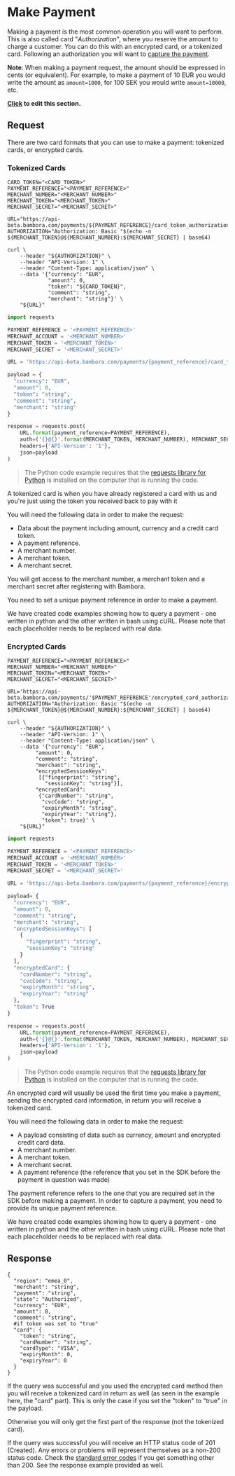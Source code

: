 # Make Payment

Making a payment is the most common operation you will want to perform. This is also called card "*Authorization*", where you reserve the amount to charge a customer. You can do this with an encrypted card, or a tokenized card. Following an authorization you will want to [capture the payment](./api.html#capture-payment).

**Note**: When making a payment request, the amount should be expressed in cents (or equivalent). For example, to make a payment of 10 EUR you would write the amount as `amount=1000`, for 100 SEK you would write `amount=10000`, etc.

**[Click](https://github.com/bambora/dev.bambora.com/blob/master/source/includes/api/_make_payment.md) to edit this section.**


## Request

There are two card formats that you can use to make a payment: tokenized cards, or encrypted cards.

### Tokenized Cards

```shell
CARD_TOKEN="<CARD_TOKEN>"
PAYMENT_REFERENCE="<PAYMENT_REFERENCE>"
MERCHANT_NUMBER="<MERCHANT_NUMBER>"
MERCHANT_TOKEN="<MERCHANT_TOKEN>"
MERCHANT_SECRET="<MERCHANT_SECRET>"

URL="https://api-beta.bambora.com/payments/${PAYMENT_REFERENCE}/card_token_authorization/"
AUTHORIZATION="Authorization: Basic "$(echo -n ${MERCHANT_TOKEN}@${MERCHANT_NUMBER}:${MERCHANT_SECRET} | base64)
​
curl \
    --header "${AUTHORIZATION}" \
    --header "API-Version: 1" \
    --header "Content-Type: application/json" \
    --data '{"currency": "EUR",
             "amount": 0,
             "token": "${CARD_TOKEN}",
             "comment": "string",
             "merchant": "string"}' \
    "${URL}"
```

```python
import requests

PAYMENT_REFERENCE = '<PAYMENT_REFERENCE>'
MERCHANT_ACCOUNT = '<MERCHANT_NUMBER>'
MERCHANT_TOKEN = '<MERCHANT_TOKEN>'
MERCHANT_SECRET = '<MERCHANT_SECRET>'

URL = 'https://api-beta.bambora.com/payments/{payment_reference}/card_token_authorization/'

payload = {
  "currency": "EUR",
  "amount": 0,
  "token": "string",
  "comment": "string",
  "merchant": "string"
}

response = requests.post(
    URL.format(payment_reference=PAYMENT_REFERENCE),
    auth=('{}@{}'.format(MERCHANT_TOKEN, MERCHANT_NUMBER), MERCHANT_SECRET),
    headers={'API-Version': '1'},
    json=payload
)
```
> The Python code example requires that the [requests library for Python](https://github.com/kennethreitz/requests/) is installed on the computer that is running the code.

A tokenized card is when you have already registered a card with us and you're just using the token you received back to pay with it

You will need the following data in order to make the request:

* Data about the payment including amount, currency and a credit card token.
* A payment reference.
* A merchant number.
* A merchant token.
* A merchant secret.

You will get access to the merchant number, a merchant token and a merchant secret after registering with Bambora.

You need to set a unique payment reference in order to make a payment. 

We have created code examples showing how to query a payment - one written in python and the other written in bash using cURL. Please note that each placeholder needs to be replaced with real data.

### Encrypted Cards

```shell
PAYMENT_REFERENCE="<PAYMENT_REFERENCE>"
MERCHANT_NUMBER="<MERCHANT_NUMBER>"
MERCHANT_TOKEN="<MERCHANT_TOKEN>"
MERCHANT_SECRET="<MERCHANT_SECRET>"

URL='https://api-beta.bambora.com/payments/'$PAYMENT_REFERENCE'/encrypted_card_authorization'
AUTHORIZATION="Authorization: Basic "$(echo -n ${MERCHANT_TOKEN}@${MERCHANT_NUMBER}:${MERCHANT_SECRET} | base64)
​
curl \
    --header "${AUTHORIZATION}" \
    --header "API-Version: 1" \
    --header "Content-Type: application/json" \
    --data '{"currency": "EUR",
         "amount": 0,
         "comment": "string",
         "merchant": "string",
         "encryptedSessionKeys": 
          [{"fingerprint": "string",
            "sessionKey": "string"}],
         "encryptedCard": 
          {"cardNumber": "string", 
           "cvcCode": "string", 
           "expiryMonth": "string", 
           "expiryYear": "string"},
           "token": true}' \
    "${URL}"
```

```python
import requests

PAYMENT_REFERENCE = '<PAYMENT_REFERENCE>'
MERCHANT_ACCOUNT = '<MERCHANT_NUMBER>'
MERCHANT_TOKEN = '<MERCHANT_TOKEN>'
MERCHANT_SECRET = '<MERCHANT_SECRET>'

URL = 'https://api-beta.bambora.com/payments/{payment_reference}/encrypted_card_authorization/'

payload= {
  "currency": "EUR",
  "amount": 0,
  "comment": "string",
  "merchant": "string",
  "encryptedSessionKeys": [
    {
      "fingerprint": "string",
      "sessionKey": "string"
    }
  ],
  "encryptedCard": {
    "cardNumber": "string",
    "cvcCode": "string",
    "expiryMonth": "string",
    "expiryYear": "string"
  },
  "token": True
}

response = requests.post(
    URL.format(payment_reference=PAYMENT_REFERENCE),
    auth=('{}@{}'.format(MERCHANT_TOKEN, MERCHANT_NUMBER), MERCHANT_SECRET),
    headers={'API-Version': '1'},
    json=payload
)
```

> The Python code example requires that the [requests library for Python](https://github.com/kennethreitz/requests/) is installed on the computer that is running the code.

An encrypted card will usually be used the first time you make a payment, sending the encrypted card information, in return you will receive a tokenized card.

You will need the following data in order to make the request:

* A payload consisting of data such as currency, amount and encrypted credit card data.
* A merchant number.
* A merchant token.
* A merchant secret.
* A payment reference (the reference that you set in the SDK before the payment in question was made)

The payment reference refers to the one that you are required set in the SDK before making a payment. In order to capture a payment, you need to provide its unique payment reference.

We have created code examples showing how to query a payment - one written in python and the other written in bash using cURL. Please note that each placeholder needs to be replaced with real data.

## Response

```Response
{
  "region": "emea_0",
  "merchant": "string",
  "payment": "string",
  "state": "Authorized",
  "currency": "EUR",
  "amount": 0,
  "comment": "string",
  #if token was set to "true"
  "card": {
    "token": "string",
    "cardNumber": "string",
    "cardType": "VISA",
    "expiryMonth": 0,
    "expiryYear": 0
  }
}
```
If the query was successful and you used the encrypted card method then you will receive a tokenized card in return as well (as seen in the example here, the "card" part). This is only the case if you set the "token" to "true" in the payload.

Otherwise you will only get the first part of the response (not the tokenized card).

If the query was successful you will receive an HTTP status code of 201 (Created). Any errors or problems will represent themselves as a non-200 status code. Check the [standard error codes](./api.html#errors) if you get something other than 200. See the response example provided as well.
